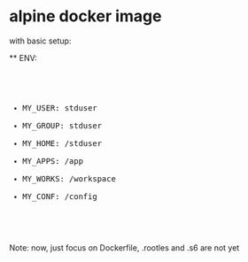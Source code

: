 # alpine docker image

with basic setup:

** ENV:
    <pre>
  - MY_USER:    stduser
  - MY_GROUP:   stduser
  - MY_HOME:    /stduser
  - MY_APPS:    /app 
  - MY_WORKS:   /workspace 
  - MY_CONF:    /config
  </pre>

Note: now, just focus on Dockerfile, .rootles and .s6 are not yet
